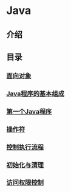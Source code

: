 # Java
## 介绍 
## 目录

### [面向对象](面向对象.md)
### [Java程序的基本组成](Java程序的基本组成部分___一切皆对象.md)
### [第一个Java程序](src/firstJavaProgram/src/com/tlxxm/first/HelloWorld.java)
### [操作符](操作符.md)
### [控制执行流程](控制执行流程.md)
### [初始化与清理](初始化与清理.md)
### [访问权限控制](访问权限控制.md)